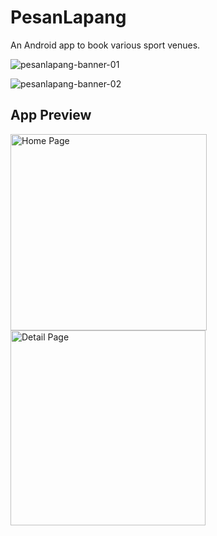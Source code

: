 # PesanLapang
An Android app to book various sport venues.

![pesanlapang-banner-01](https://github.com/user-attachments/assets/93f83604-ae6b-4c6c-b322-d40017251c23)  

![pesanlapang-banner-02](https://github.com/user-attachments/assets/b5ed611a-6e30-4aaa-934d-f7d5899e1c4b)

## App Preview

<img width="314" alt="Home Page" src="https://github.com/user-attachments/assets/390d0f13-c010-44dc-8be0-640dd8084e8f" />

<img width="312" alt="Detail Page" src="https://github.com/user-attachments/assets/5150de7f-1cb4-4026-8a0f-15e8ec895c2b" />

